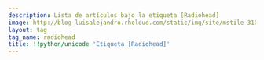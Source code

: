 ```yaml
---
description: Lista de artículos bajo la etiqueta [Radiohead]
image: http://blog-luisalejandro.rhcloud.com/static/img/site/mstile-310x310.png
layout: tag
tag_name: radiohead
title: !!python/unicode 'Etiqueta [Radiohead]'
---
```

